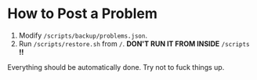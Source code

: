 # How to Post a Problem

1. Modify `/scripts/backup/problems.json`.
2. Run `/scripts/restore.sh` from `/`. **DON'T RUN IT FROM INSIDE** `/scripts` **!!**

Everything should be automatically done. Try not to fuck things up.
